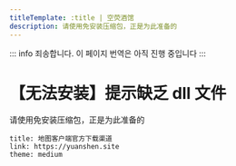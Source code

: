 ```yaml
---
titleTemplate: :title | 空荧酒馆
description: 请使用免安装压缩包，正是为此准备的
---
```


::: info
죄송합니다. 이 페이지 번역은 아직 진행 중입니다
:::

[文：【无法安装】提示缺乏dll文件]: # 'https://support.qq.com/products/321980/faqs/127820'

# 【无法安装】提示缺乏 dll 文件

请使用免安装压缩包，正是为此准备的

```card
title: 地图客户端官方下载渠道
link: https://yuanshen.site
theme: medium
```
